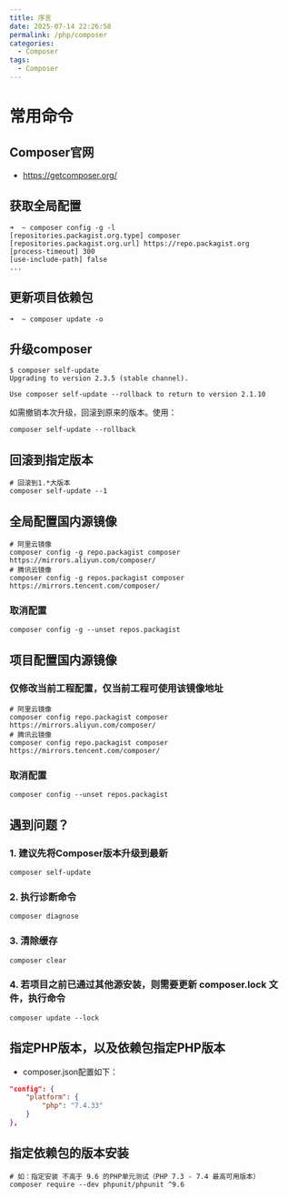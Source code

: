 ```yaml
---
title: 序言
date: 2025-07-14 22:26:58
permalink: /php/composer
categories:
  - Composer
tags:
  - Composer
---
```


# 常用命令

## Composer官网

- <https://getcomposer.org/>

## 获取全局配置

```shell
➜  ~ composer config -g -l
[repositories.packagist.org.type] composer
[repositories.packagist.org.url] https://repo.packagist.org
[process-timeout] 300
[use-include-path] false
...
```

## 更新项目依赖包

```shell
➜  ~ composer update -o
```

## 升级composer

```shell {1}
$ composer self-update
Upgrading to version 2.3.5 (stable channel).

Use composer self-update --rollback to return to version 2.1.10
```

如需撤销本次升级，回滚到原来的版本。使用：

```shell
composer self-update --rollback
```

## 回滚到指定版本

```shell
# 回滚到1.*大版本
composer self-update --1
```

## 全局配置国内源镜像

```shell
# 阿里云镜像
composer config -g repo.packagist composer https://mirrors.aliyun.com/composer/
# 腾讯云镜像
composer config -g repos.packagist composer https://mirrors.tencent.com/composer/
```

### 取消配置

```shell
composer config -g --unset repos.packagist
```

## 项目配置国内源镜像

### 仅修改当前工程配置，仅当前工程可使用该镜像地址

```shell
# 阿里云镜像
composer config repo.packagist composer https://mirrors.aliyun.com/composer/
# 腾讯云镜像
composer config repo.packagist composer https://mirrors.tencent.com/composer/
```

### 取消配置

```shell
composer config --unset repos.packagist
```

## 遇到问题？

### 1. 建议先将Composer版本升级到最新

```shell
composer self-update
```

### 2. 执行诊断命令

```shell
composer diagnose
```

### 3. 清除缓存

```shell
composer clear
```

### 4. 若项目之前已通过其他源安装，则需要更新 composer.lock 文件，执行命令

```shell
composer update --lock
```

## 指定PHP版本，以及依赖包指定PHP版本

- composer.json配置如下：

```json
"config": {
    "platform": {
        "php": "7.4.33"
    }
},
```

## 指定依赖包的版本安装

```shell
# 如：指定安装 不高于 9.6 的PHP单元测试（PHP 7.3 - 7.4 最高可用版本）
composer require --dev phpunit/phpunit ^9.6
```
